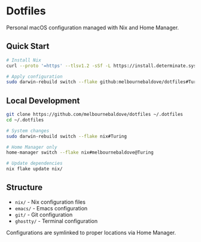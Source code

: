 # Dotfiles

Personal macOS configuration managed with Nix and Home Manager.

## Quick Start

```bash
# Install Nix
curl --proto '=https' --tlsv1.2 -sSf -L https://install.determinate.systems/nix | sh -s -- install

# Apply configuration
sudo darwin-rebuild switch --flake github:melbournebaldove/dotfiles#Turing
```

## Local Development

```bash
git clone https://github.com/melbournebaldove/dotfiles ~/.dotfiles
cd ~/.dotfiles

# System changes
sudo darwin-rebuild switch --flake nix#Turing

# Home Manager only
home-manager switch --flake nix#melbournebaldove@Turing

# Update dependencies
nix flake update nix/
```

## Structure

- `nix/` - Nix configuration files
- `emacs/` - Emacs configuration
- `git/` - Git configuration  
- `ghostty/` - Terminal configuration

Configurations are symlinked to proper locations via Home Manager.